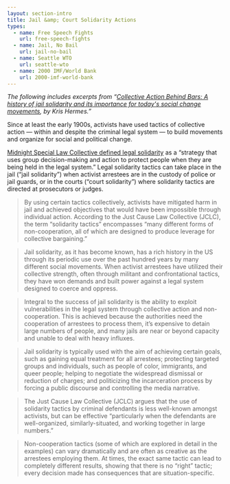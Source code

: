 ```yaml
---
layout: section-intro
title: Jail &amp; Court Solidarity Actions
types:
  - name: Free Speech Fights
    url: free-speech-fights
  - name: Jail, No Bail
    url: jail-no-bail
  - name: Seattle WTO
    url: seattle-wto
  - name: 2000 IMF/World Bank
    url: 2000-imf-world-bank
---
```


*The following includes excerpts from “*[*Collective Action Behind Bars: A history of jail solidarity and its importance for today's social change movements*](https://uppingtheanti.org/journal/article/18-collective-action-behind-bars)*, by Kris Hermes.”*  

Since at least the early 1900s, activists have used tactics of collective action — within and despite the criminal legal system — to build movements and organize for social and political change.

[Midnight Special Law Collective defined legal solidarity](http://www.midnightspecial.net/files/legalsolidarityhandbook.pdf) as a “strategy that uses group decision-making and action to protect people when they are being held in the legal system.” Legal solidarity tactics can take place in the jail (“jail solidarity”) when activist arrestees are in the custody of police or jail guards, or in the courts (“court solidarity”) where solidarity tactics are directed at prosecutors or judges. 

> By using certain tactics collectively, activists have mitigated harm in jail and achieved objectives that would have been impossible through individual action. According to the Just Cause Law Collective (JCLC), the term “solidarity tactics” encompasses “many different forms of non-cooperation, all of which are designed to produce leverage for collective bargaining.” 

> Jail solidarity, as it has become known, has a rich history in the US through its periodic use over the past hundred years by many different social movements. When activist arrestees have utilized their collective strength, often through militant and confrontational tactics, they have won demands and built power against a legal system designed to coerce and oppress. 

> Integral to the success of jail solidarity is the ability to exploit vulnerabilities in the legal system through collective action and non-cooperation. This is achieved because the authorities need the cooperation of arrestees to process them, it’s expensive to detain large numbers of people, and many jails are near or beyond capacity and unable to deal with heavy influxes. 

> Jail solidarity is typically used with the aim of achieving certain goals, such as gaining equal treatment for all arrestees; protecting targeted groups and individuals, such as people of color, immigrants, and queer people; helping to negotiate the widespread dismissal or reduction of charges; and politicizing the incarceration process by forcing a public discourse and controlling the media narrative.

> The Just Cause Law Collective (JCLC) argues that the use of solidarity tactics by criminal defendants is less well-known amongst activists, but can be effective “particularly when the defendants are well-organized, similarly-situated, and working together in large numbers.” 

> Non-cooperation tactics (some of which are explored in detail in the examples) can vary dramatically and are often as creative as the arrestees employing them. At times, the exact same tactic can lead to completely different results, showing that there is no “right” tactic; every decision made has consequences that are situation-specific.

